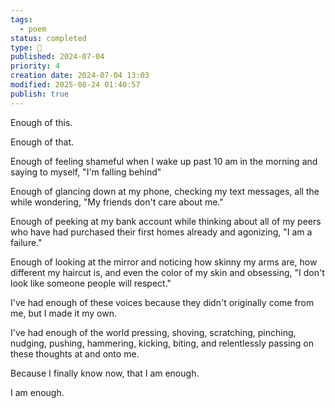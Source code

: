 ```yaml
---
tags:
  - poem
status: completed
type: 📸
published: 2024-07-04
priority: 4
creation date: 2024-07-04 13:03
modified: 2025-08-24 01:40:57
publish: true
---
```

Enough of this.

Enough of that.

Enough of feeling shameful when I wake up past 10 am in the morning and saying to myself, "I'm falling behind"

Enough of glancing down at my phone, checking my text messages, all the while wondering, "My friends don't care about me."

Enough of peeking at my bank account while thinking about all of my peers who have had purchased their first homes already and agonizing, "I am a failure." 

Enough of looking at the mirror and noticing how skinny my arms are, how different my haircut is, and even the color of my skin and obsessing, "I don't look like someone people will respect." 

I've had enough of these voices because they didn't originally come from me, but I made it my own.

I've had enough of the world pressing, shoving, scratching, pinching, nudging, pushing, hammering, kicking, biting, and relentlessly passing on these thoughts at and onto me. 

Because I finally know now, that I am enough.

I am enough.